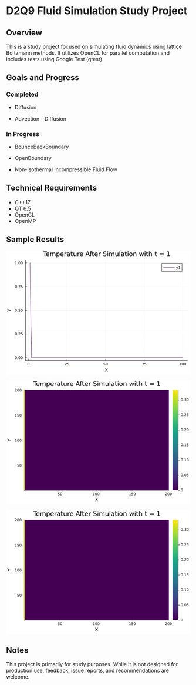 # D2Q9 Fluid Simulation Study Project

## Overview

This is a study project focused on simulating fluid dynamics using lattice Boltzmann methods. It utilizes OpenCL for parallel computation and includes tests using Google Test (gtest).

## Goals and Progress

### Completed

- Diffusion

- Advection - Diffusion

### In Progress

- BounceBackBoundary

- OpenBoundary

- Non-Isothermal Incompressible Fluid Flow

## Technical Requirements

- C++17
- QT 6.5
- OpenCL
- OpenMP

## Sample Results

![Example-3.5.2](resources/Example-3.5.2_fps50.gif)

![Example-3.10.1](resources/Example-3.10.1_fps50.gif)

![Example-4.5.2](resources/Example-4.5.2_fps50.gif)

## Notes

This project is primarily for study purposes. While it is not designed for production use, feedback, issue reports, and recommendations are welcome.